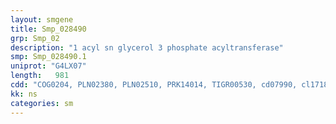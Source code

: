 ```yaml
---
layout: smgene
title: Smp_028490
grp: Smp_02
description: "1 acyl sn glycerol 3 phosphate acyltransferase"
smp: Smp_028490.1
uniprot: "G4LX07"
length:   981
cdd: "COG0204, PLN02380, PLN02510, PRK14014, TIGR00530, cd07990, cl17185, pfam01553, smart00563"
kk: ns
categories: sm
---
```

